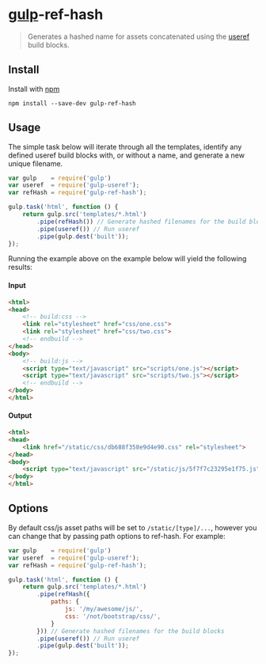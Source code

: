 # [gulp](https://github.com/wearefractal/gulp)-ref-hash

> Generates a hashed name for assets concatenated using the [useref](https://github.com/jonkemp/gulp-useref) build blocks.

## Install

Install with [npm](https://npmjs.org/package/gulp-ref-hash)

```
npm install --save-dev gulp-ref-hash
```

## Usage

The simple task below will iterate through all the templates, identify any defined useref build blocks with, or without a name, and generate a new unique filename.

```js
var gulp    = require('gulp')
var useref  = require('gulp-useref');
var refHash = require('gulp-ref-hash');

gulp.task('html', function () {
    return gulp.src('templates/*.html')
        .pipe(refHash()) // Generate hashed filenames for the build blocks
        .pipe(useref()) // Run useref
        .pipe(gulp.dest('built'));
});
```

Running the example above on the example below will yield the following results:

#### Input

```html
<html>
<head>
    <!-- build:css -->
    <link rel="stylesheet" href="css/one.css">
    <link rel="stylesheet" href="css/two.css">
    <!-- endbuild -->
</head>
<body>
    <!-- build:js -->
    <script type="text/javascript" src="scripts/one.js"></script>
    <script type="text/javascript" src="scripts/two.js"></script>
    <!-- endbuild -->
</body>
</html>
```

#### Output

```html
<html>
<head>
    <link href="/static/css/db688f358e9d4e90.css" rel="stylesheet">
</head>
<body>
    <script type="text/javascript" src="/static/js/5f7f7c23295e1f75.js"></script>
</body>
</html>
```

## Options

By default css/js asset paths will be set to `/static/[type]/...`, however you can change that by passing path options to ref-hash. For example:

```js
var gulp    = require('gulp')
var useref  = require('gulp-useref');
var refHash = require('gulp-ref-hash');

gulp.task('html', function () {
    return gulp.src('templates/*.html')
        .pipe(refHash({
            paths: {
                js: '/my/awesome/js/',
                css: '/not/bootstrap/css/',
            }
        })) // Generate hashed filenames for the build blocks
        .pipe(useref()) // Run useref
        .pipe(gulp.dest('built'));
});
```